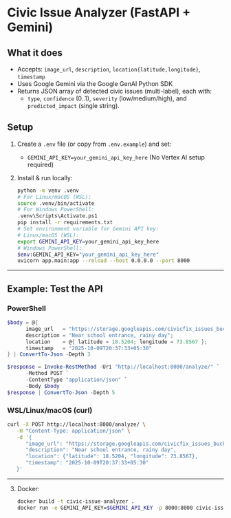 # Civic Issue Analyzer (FastAPI + Gemini)

## What it does
- Accepts: `image_url`, `description`, `location{latitude,longitude}`, `timestamp`
- Uses Google Gemini via the Google GenAI Python SDK
- Returns JSON array of detected civic issues (multi-label), each with:
  - `type`, `confidence` (0..1), `severity` (low/medium/high), and `predicted_impact` (single string).

## Setup

1. Create a `.env` file (or copy from `.env.example`) and set:
   - `GEMINI_API_KEY=your_gemini_api_key_here`
   (No Vertex AI setup required)

2. Install & run locally:
   ```bash
   python -m venv .venv
   # For Linux/macOS (WSL):
   source .venv/bin/activate
   # For Windows PowerShell:
   .venv\Scripts\Activate.ps1
   pip install -r requirements.txt
   # Set environment variable for Gemini API key:
   # Linux/macOS (WSL):
   export GEMINI_API_KEY=your_gemini_api_key_here
   # Windows PowerShell:
   $env:GEMINI_API_KEY="your_gemini_api_key_here"
   uvicorn app.main:app --reload --host 0.0.0.0 --port 8000
   ```
---

## Example: Test the API

### PowerShell
```powershell
$body = @{
      image_url   = "https://storage.googleapis.com/civicfix_issues_bucket/uploads/example.png";
      description = "Near school entrance, rainy day";
      location    = @{ latitude = 18.5204; longitude = 73.8567 };
      timestamp   = "2025-10-09T20:37:33+05:30"
} | ConvertTo-Json -Depth 3

$response = Invoke-RestMethod -Uri "http://localhost:8000/analyze/" `
      -Method POST `
      -ContentType "application/json" `
      -Body $body
$response | ConvertTo-Json -Depth 5
```

### WSL/Linux/macOS (curl)
```bash
curl -X POST http://localhost:8000/analyze/ \
   -H "Content-Type: application/json" \
   -d '{
      "image_url": "https://storage.googleapis.com/civicfix_issues_bucket/uploads/example.png",
      "description": "Near school entrance, rainy day",
      "location": {"latitude": 18.5204, "longitude": 73.8567},
      "timestamp": "2025-10-09T20:37:33+05:30"
   }'
```

---
3. Docker:
   ```bash
   docker build -t civic-issue-analyzer .
   docker run -e GEMINI_API_KEY=$GEMINI_API_KEY -p 8000:8000 civic-issue-analyzer
   ```
